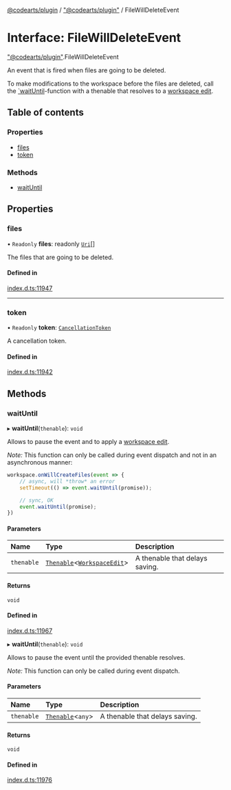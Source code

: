 [@codearts/plugin](../README.md) / ["@codearts/plugin"](../modules/_codearts_plugin_.md) / FileWillDeleteEvent

# Interface: FileWillDeleteEvent

["@codearts/plugin"](../modules/_codearts_plugin_.md).FileWillDeleteEvent

An event that is fired when files are going to be deleted.

To make modifications to the workspace before the files are deleted,
call the [`waitUntil](codearts_plugin_.FileWillCreateEvent.md#waituntil)-function with a
thenable that resolves to a [workspace edit](../classes/codearts_plugin_.WorkspaceEdit.md).

## Table of contents

### Properties

- [files](codearts_plugin_.FileWillDeleteEvent.md#files)
- [token](codearts_plugin_.FileWillDeleteEvent.md#token)

### Methods

- [waitUntil](codearts_plugin_.FileWillDeleteEvent.md#waituntil)

## Properties

### files

• `Readonly` **files**: readonly [`Uri`](../classes/codearts_plugin_.Uri.md)[]

The files that are going to be deleted.

#### Defined in

[index.d.ts:11947](https://github.com/shuyaqian/cloudide-plugin-api/blob/5b69219/index.d.ts#L11947)

___

### token

• `Readonly` **token**: [`CancellationToken`](codearts_plugin_.CancellationToken.md)

A cancellation token.

#### Defined in

[index.d.ts:11942](https://github.com/shuyaqian/cloudide-plugin-api/blob/5b69219/index.d.ts#L11942)

## Methods

### waitUntil

▸ **waitUntil**(`thenable`): `void`

Allows to pause the event and to apply a [workspace edit](../classes/codearts_plugin_.WorkspaceEdit.md).

*Note:* This function can only be called during event dispatch and not
in an asynchronous manner:

```ts
workspace.onWillCreateFiles(event => {
	// async, will *throw* an error
	setTimeout(() => event.waitUntil(promise));

	// sync, OK
	event.waitUntil(promise);
})
```

#### Parameters

| Name | Type | Description |
| :------ | :------ | :------ |
| `thenable` | [`Thenable`](Thenable.md)<[`WorkspaceEdit`](../classes/codearts_plugin_.WorkspaceEdit.md)\> | A thenable that delays saving. |

#### Returns

`void`

#### Defined in

[index.d.ts:11967](https://github.com/shuyaqian/cloudide-plugin-api/blob/5b69219/index.d.ts#L11967)

▸ **waitUntil**(`thenable`): `void`

Allows to pause the event until the provided thenable resolves.

*Note:* This function can only be called during event dispatch.

#### Parameters

| Name | Type | Description |
| :------ | :------ | :------ |
| `thenable` | [`Thenable`](Thenable.md)<`any`\> | A thenable that delays saving. |

#### Returns

`void`

#### Defined in

[index.d.ts:11976](https://github.com/shuyaqian/cloudide-plugin-api/blob/5b69219/index.d.ts#L11976)
